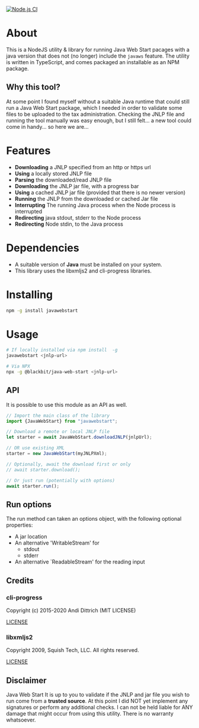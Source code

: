 [![Node.js CI](https://github.com/daankets/javawebstart/actions/workflows/node.js.yml/badge.svg)](https://github.com/daankets/javawebstart/actions/workflows/node.js.yml)
# About
This is a NodeJS utility & library for running Java Web Start pacages with a java version that does not (no longer) include the `javaws` feature.
The utility is written in TypeScript, and comes packaged an installable as an NPM package.

## Why this tool?
At some point I found myself without a suitable Java runtime that could still
run a Java Web Start package, which I needed in order to validate some
files to be uploaded to the tax administration. Checking the JNLP file
and running the tool manually was easy enough, but I still felt...
a new tool could come in handy... so here we are...

# Features
- **Downloading** a JNLP specified from an http or https url
- **Using** a locally stored JNLP file
- **Parsing** the downloaded/read JNLP file  
- **Downloading** the JNLP jar file, with a progress bar
- **Using** a cached JNLP jar file (provided that there is no newer version)  
- **Running** the JNLP from the downloaded or cached Jar file
- **Interrupting** The running Java process when the Node process is interrupted
- **Redirecting** java stdout, stderr to the Node process
- **Redirecting** Node stdin, to the Java process

# Dependencies
* A suitable version of **Java** must be installed on your system.
* This library uses the libxmljs2 and cli-progress libraries.

# Installing
```bash
npm -g install javawebstart
```

# Usage
```bash
# If locally installed via npm install  -g
javawebstart <jnlp-url>

# Via NPX
npx -g @blackbit/java-web-start <jnlp-url>
```

## API
It is possible to use this module as an API as well.
```typescript
// Import the main class of the library
import {JavaWebStart} from "javawebstart";

// Download a remote or local JNLP file
let starter = await JavaWebStart.downloadJNLP(jnlpUrl);

// OR use existing XML
starter = new JavaWebStart(myJNLPXml);

// Optionally, await the download first or only
// await starter.download();

// Or just run (potentially with options)
await starter.run();
```

## Run options
The run method can taken an options object, with the following optional properties:
- A jar location
- An alternative 'WritableStream' for
  - stdout
  - stderr
- An alternative `ReadableStream' for the reading input

## Credits
### cli-progress
Copyright (c) 2015-2020 Andi Dittrich (MIT LICENSE)

[LICENSE](https://raw.githubusercontent.com/npkgz/cli-progress/master/LICENSE.md)

### libxmljs2
Copyright 2009, Squish Tech, LLC. All rights reserved.

[LICENSE](https://raw.githubusercontent.com/marudor/libxmljs2/main/LICENSE)

## Disclaimer
Java Web Start
It is up to you to validate if the JNLP and jar file you wish to run come
from a **trusted source**. At this point I did NOT yet implement any signatures or perform
any additional checks. I can not be held liable for ANY damage that might occur from using
this utility. There is no warranty whatsoever.

